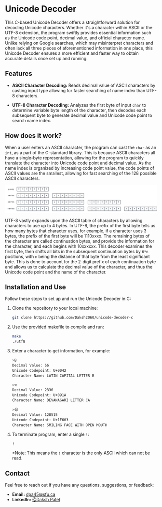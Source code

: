 # Unicode Decoder

This C-based Unicode Decoder offers a straightforward solution for decoding Unicode characters. Whether it's a character within ASCII or the UTF-8 extension, the program swiftly provides essential information such as the Unicode code point, decimal value, and official character name. Unlike relying on Google searches, which may misinterpret characters and often lack all three pieces of aforementioned information in one place, this Unicode Decoder ensures a more efficient and faster way to obtain accurate details once set up and running.

## Features

- **ASCII Character Decoding:** Reads decimal value of ASCII characters by casting input type allowing for faster searching of name index than UTF-8 characters.

- **UTF-8 Character Decoding:** Analyzes the first byte of input `char` to determine variable byte length of the character, then decodes each subsequent byte to generate decimal value and Unicode code point to search name index.

## How does it work?

When a user enters an ASCII character, the program can cast the `char` as an `int`, as a part of the C-standard library. This is because ASCII characters all have a single-byte representation, allowing for the program to quickly translate the character into Unicode code point and decimal value. As the name index is organized by increasing code point value, the code points of ASCII values are the smallest, allowing for fast searching of the 128 possible ASCII characters.

![UTF-8 Bytes](images/utf8.png)

UTF-8 vastly expands upon the ASCII table of characters by allowing characters to use up to 4 bytes. In UTF-8, the prefix of the first byte tells us how many bytes that character uses, for example, if a character uses 3 bytes, the prefix of the first byte will be 1110xxxx. The remaining bytes of the character are called continuation bytes, and provide the information for the character, and each begins with 10xxxxxx. This decoder examines the first byte, then shifts all bits in the subsequent continuation bytes by `6*n` positions, with `n` being the distance of that byte from the least significant byte. This is done to account for the 2-digit prefix of each continuation byte and allows us to calculate the decimal value of the character, and thus the Unicode code point and the name of the character.

## Installation and Use

Follow these steps to set up and run the Unicode Decoder in C:

1. Clone the repository to your local machine:

   ```bash
   git clone https://github.com/Daksh2060/unicode-decoder-c
   ```

2. Use the provided makefile to compile and run:

   ```bash
   make
   ./utf8
   ```

3. Enter a character to get information, for example:

   ```bash
   >B
   Decimal Value: 66
   Unicode Codepoint: U+0042
   Character Name: LATIN CAPITAL LETTER B
   ```

   ```bash
   >च
   Decimal Value: 2330
   Unicode Codepoint: U+091A
   Character Name: DEVANAGARI LETTER CA
   ```

   ```bash
   >😃
   Decimal Value: 128515
   Unicode Codepoint: U+1F603
   Character Name: SMILING FACE WITH OPEN MOUTH
   ```

4. To terminate program, enter a single `!`:

   ```bash
   !
   ```

   *Note: This means the `!` character is the only ASCII which can not be read.

## Contact

Feel free to reach out if you have any questions, suggestions, or feedback:

- **Email:** dpa45@sfu.ca
- **LinkedIn:** [@Daksh Patel](https://www.linkedin.com/in/daksh-patel-956622290/)
